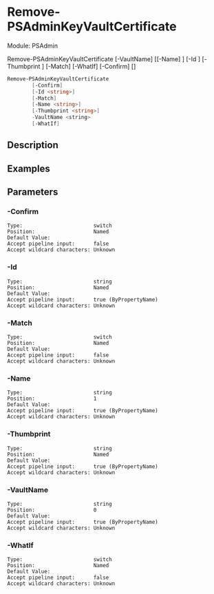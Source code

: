 ﻿# Remove-PSAdminKeyVaultCertificate
Module: PSAdmin


Remove-PSAdminKeyVaultCertificate [-VaultName] <string> [[-Name] <string>] [-Id <string>] [-Thumbprint <string>] [-Match] [-WhatIf] [-Confirm] [<CommonParameters>]


``` powershell
Remove-PSAdminKeyVaultCertificate
        [-Confirm]
        [-Id <string>]
        [-Match]
        [-Name <string>]
        [-Thumbprint <string>]
        -VaultName <string>
        [-WhatIf]
```

## Description


## Examples
## Parameters

### \-Confirm

```
Type:                       switch  
Position:                   Named  
Default Value:                
Accept pipeline input:      false  
Accept wildcard characters: Unknown  
```
### \-Id

```
Type:                       string  
Position:                   Named  
Default Value:                
Accept pipeline input:      true (ByPropertyName)  
Accept wildcard characters: Unknown  
```
### \-Match

```
Type:                       switch  
Position:                   Named  
Default Value:                
Accept pipeline input:      false  
Accept wildcard characters: Unknown  
```
### \-Name

```
Type:                       string  
Position:                   1  
Default Value:                
Accept pipeline input:      true (ByPropertyName)  
Accept wildcard characters: Unknown  
```
### \-Thumbprint

```
Type:                       string  
Position:                   Named  
Default Value:                
Accept pipeline input:      true (ByPropertyName)  
Accept wildcard characters: Unknown  
```
### \-VaultName

```
Type:                       string  
Position:                   0  
Default Value:                
Accept pipeline input:      true (ByPropertyName)  
Accept wildcard characters: Unknown  
```
### \-WhatIf

```
Type:                       switch  
Position:                   Named  
Default Value:                
Accept pipeline input:      false  
Accept wildcard characters: Unknown  
```

